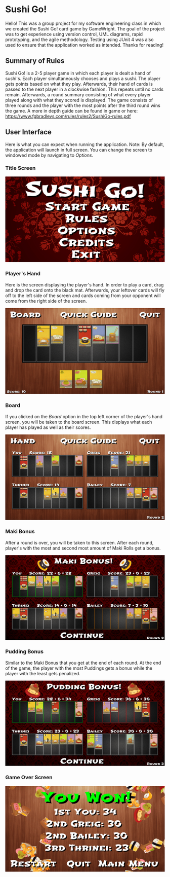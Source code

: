 # Sushi Go!
Hello! This was a group project for my software engineering class in which we created the Sushi Go! card game by 
GameWright. The goal of the project was to get experience using version control, UML diagrams, rapid prototyping, and
the agile methodology. Testing using JUnit 4 was also used to ensure that the application worked as intended. Thanks for
reading!
## Summary of Rules
Sushi Go! is a 2-5 player game in which each player is dealt a hand of sushi's. Each player simultaneously chooses and
plays a sushi. The player gets points based on what they play. Afterwards, their hand of cards is passed to the next 
player in a clockwise fashion. This repeats until no cards remain. Afterwards, a round summary consisting of what every
player played along with what they scored is displayed. The game consists of three rounds and the player with the most
points after the third round wins the game. A more in depth guide can be found in game or here:
https://www.fgbradleys.com/rules/rules2/SushiGo-rules.pdf
## User Interface
Here is what you can expect when running the application. Note: By default, the application will launch in full screen.
You can change the screen to windowed mode by navigating to *Options*.
### Title Screen
![](src/readmeimages/MainMenu.PNG)
### Player's Hand
Here is the screen displaying the player's hand. In order to play a card, drag and drop the card onto the black mat.
Afterwards, your leftover cards will fly off to the left side of the screen and cards coming from your opponent will
come from the right side of the screen.

![](src/readmeimages/PlayersHand.PNG)
### Board
If you clicked on the *Board* option in the top left corner of the player's hand screen, you will be taken to the board
screen. This displays what each player has played as well as their scores.

![](src/readmeimages/Board.PNG)
### Maki Bonus
After a round is over, you will be taken to this screen. After each round, player's with the most and second most amount
of Maki Rolls get a bonus.

![](src/readmeimages/MakiBonus.PNG)
### Pudding Bonus
Similar to the Maki Bonus that you get at the end of each round. At the end of the game, the player with the most
Puddings gets a bonus while the player with the least gets penalized.

![](src/readmeimages/PuddingBonus.PNG)
### Game Over Screen
![](src/readmeimages/GameOver.PNG)